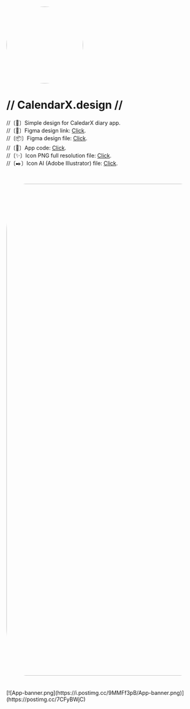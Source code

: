 # <a href="url"><img src="https://i.postimg.cc/nrSmLYBX/Icon.png" height="auto" width="200" style="border-radius:50%"></a>
# // CalendarX.design //
//〔📆〕Simple design for CaledarX diary app.
<br>
//〔🧩〕Figma design link: [Click](https://www.figma.com/file/CzmRyD4vy5o2ziiN36Q82t/CalendarX-design?node-id=0%3A1&t=qN576z3EuVUW835b-1).
<br>
//〔📦〕Figma design file: [Click](https://sharemods.com/s4iia8d802e7/CalendarX_design.fig.html).
<br>
//〔📂〕App code: [Click](https://github.com/igor-hub-maker/Diary).
<br>
//〔✨〕Icon PNG full resolution file: [Click](https://i.postimg.cc/nrSmLYBX/Icon.png).
<br>
//〔✒️〕Icon AI (Adobe Illustrator) file: [Click](https://sharemods.com/fbc0dtuxn18l/Icon.ai.html).
<br>
# <a href="url"><img src="https://i.postimg.cc/9MMFf3pB/App-banner.png" height="auto" width="1280" style="border-radius:10%"></a>
<br>
[![App-banner.png](https://i.postimg.cc/9MMFf3pB/App-banner.png)](https://postimg.cc/7CFyBWjC)
